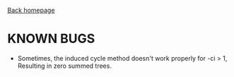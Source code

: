 [Back homepage](https://github.com/cthadeusantos/spanner_tree_generator)
# KNOWN BUGS

* Sometimes, the induced cycle method doesn't work properly for -ci > 1, Resulting in zero summed trees.